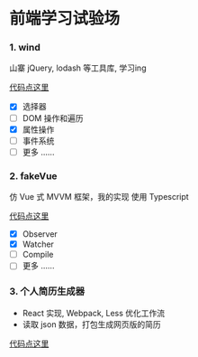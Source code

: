 # 前端学习试验场

### 1. wind

山寨 jQuery, lodash 等工具库, 学习ing

[代码点这里](./wind)

- [X] 选择器
- [ ] DOM 操作和遍历
- [X] 属性操作
- [ ] 事件系统
- [ ] 更多 ......

### 2. fakeVue

仿 Vue 式 MVVM 框架，我的实现
使用 Typescript

[代码点这里](./fakeVue)

- [X] Observer
- [X] Watcher
- [ ] Compile
- [ ] 更多 ......

### 3. 个人简历生成器

* React 实现, Webpack, Less 优化工作流
* 读取 json 数据，打包生成网页版的简历

[代码点这里](./resume)

